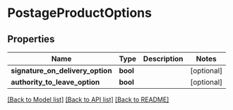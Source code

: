 # PostageProductOptions

## Properties
Name | Type | Description | Notes
------------ | ------------- | ------------- | -------------
**signature_on_delivery_option** | **bool** |  | [optional] 
**authority_to_leave_option** | **bool** |  | [optional] 

[[Back to Model list]](../../README.md#documentation-for-models) [[Back to API list]](../../README.md#documentation-for-api-endpoints) [[Back to README]](../../README.md)

